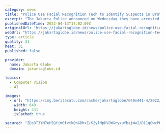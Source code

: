 ```yaml
---
category: news
title: "Police Use Facial Recognition Tech to Identify Suspects in Brutal Attack of Ade Armando"
excerpt: "The Jakarta Police announced on Wednesday they have arrested three men accused of attacking social media activist Ade Armando during a rally two days earlier. The hunt is underway for two more suspects who were identified with the help of facial recognition technology."
publishedDateTime: 2022-04-13T17:02:00Z
originalUrl: "https://jakartaglobe.id/news/police-use-facial-recognition-tech-to-identify-suspects-in-brutal-attack-of-ade-armando"
webUrl: "https://jakartaglobe.id/news/police-use-facial-recognition-tech-to-identify-suspects-in-brutal-attack-of-ade-armando"
type: article
quality: 31
heat: 31
published: false

provider:
  name: Jakarta Globe
  domain: jakartaglobe.id

topics:
  - Computer Vision
  - AI

images:
  - url: "https://img.beritasatu.com/cache/jakartaglobe/640x441-4/2022/04/1649868481.jpeg"
    width: 640
    height: 441
    isCached: true

secured: "ZDo8T3YM7eH5QYjm0fvtkQnGDhxZ/K2ylMpDVDWGryxufbajWwI/D11qGwxPKFDqZrGwqrOnvRHWOs+nn2extFThLM1xmFJxSJAQTlUW0ltvWy/PJq3ip8a+yu4e/MK9VRvcVVNDBNf2wR/EImvN5w1GiHXyVvlJay0Su/FP/KNQOSzOEMKVMk6srJMAUGvoqh5sooxVOKl3hTbQuTZWot0qeKTD7Lqky6nCPJvRX3usBHpY7DWrLcH3tl7VlFI0XoNDX+GkDiyQspb8Znt8NjC6eCAo1rAgEAOKPW/q2GuIYerU2pby/AF+ofpL6R/UopuTMRE4yLQeIx9m0sfVm3F27ylduNlL9cfSOMOD2HA=;2SF+wEtT/DFxlPiFcF5EYQ=="
---
```


